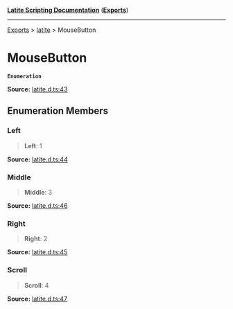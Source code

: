 [**Latite Scripting Documentation**](../../README.md) ([**Exports**](../../exports.md))

---

[Exports](../../exports.md) > [latite](../index.md) > MouseButton

# MouseButton

**`Enumeration`**

**Source:** [latite.d.ts:43](https://github.com/LatiteScripting/latitescripting.github.io/blob/1720dc7/definitions/latite.d.ts#L43)

## Enumeration Members

### Left

> **Left**: 1

**Source:** [latite.d.ts:44](https://github.com/LatiteScripting/latitescripting.github.io/blob/1720dc7/definitions/latite.d.ts#L44)

### Middle

> **Middle**: 3

**Source:** [latite.d.ts:46](https://github.com/LatiteScripting/latitescripting.github.io/blob/1720dc7/definitions/latite.d.ts#L46)

### Right

> **Right**: 2

**Source:** [latite.d.ts:45](https://github.com/LatiteScripting/latitescripting.github.io/blob/1720dc7/definitions/latite.d.ts#L45)

### Scroll

> **Scroll**: 4

**Source:** [latite.d.ts:47](https://github.com/LatiteScripting/latitescripting.github.io/blob/1720dc7/definitions/latite.d.ts#L47)
